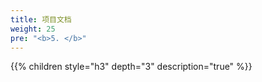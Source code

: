 ```yaml
---
title: 项目文档
weight: 25
pre: "<b>5. </b>"
---
```


{{% children style="h3" depth="3" description="true" %}}
